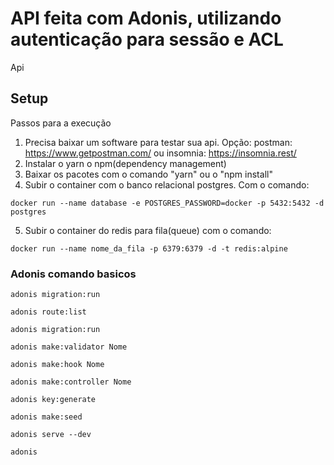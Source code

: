 # API feita com Adonis, utilizando autenticação para sessão e ACL

Api

## Setup

Passos para a execução

1. Precisa baixar um software para testar sua api. Opção: postman: https://www.getpostman.com/ ou insomnia: https://insomnia.rest/
2. Instalar o yarn o npm(dependency management)
3. Baixar os pacotes com o comando "yarn" ou o "npm install"
4. Subir o container com o banco relacional postgres. Com o comando:

```
docker run --name database -e POSTGRES_PASSWORD=docker -p 5432:5432 -d postgres
```

5. Subir o container do redis para fila(queue) com o comando:

```
docker run --name nome_da_fila -p 6379:6379 -d -t redis:alpine
```

### Adonis comando basicos

```
adonis migration:run
```

```
adonis route:list
```

```
adonis migration:run
```

```
adonis make:validator Nome
```

```
adonis make:hook Nome
```

```
adonis make:controller Nome
```

```
adonis key:generate
```

```
adonis make:seed
```

```
adonis serve --dev
```

```Aparecere mais comandos
adonis
```
